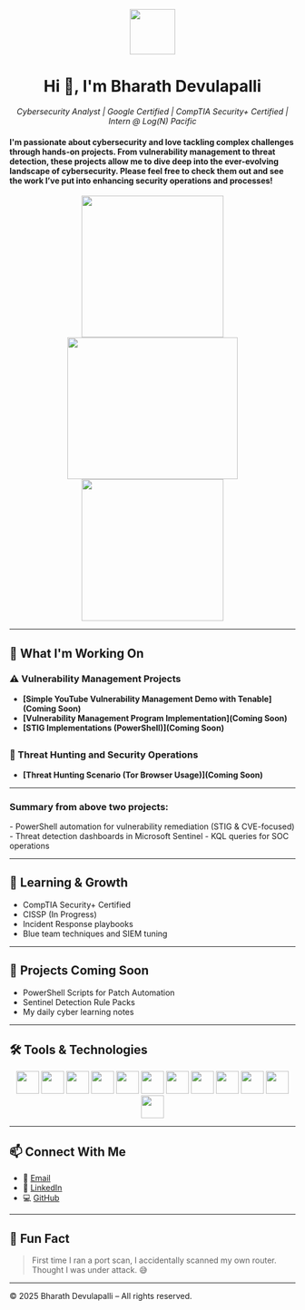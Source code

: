 <!-- Profile Header -->

  <p align="center">
  <img src="https://media1.giphy.com/media/v1.Y2lkPTc5MGI3NjExczUyNW9pNmg5N241YXB0eXR2b25jOHFmbTNqZmRsM3dqemJmdWJkZSZlcD12MV9pbnRlcm5hbF9naWZfYnlfaWQmY3Q9Zw/77rvjVcaJr1BgKSXtR/giphy.gif" width="80" />
</p>


<h1 align="center">Hi 👋, I'm Bharath Devulapalli</h1>

<p align="center">
  <em>Cybersecurity Analyst | Google Certified | CompTIA Security+ Certified | Intern @ Log(N) Pacific</em>
</p>

<h4>I'm passionate about cybersecurity and love tackling complex challenges through hands-on projects. From vulnerability management to threat detection, these projects allow me to dive deep into the ever-evolving landscape of cybersecurity. Please feel free to check them out and see the work I’ve put into enhancing security operations and processes!</h4>



<!-- Hacker GIFs Row -->
<p align="center">
  <img src="https://media0.giphy.com/media/v1.Y2lkPTc5MGI3NjExY2ZpaHc0aXNmMGt3dTB6d2RjaTQwczUzMzM0ZnRtc255bndueHJseSZlcD12MV9pbnRlcm5hbF9naWZfYnlfaWQmY3Q9Zw/j9YYHiYjVx8FFbN4D3/giphy.gif" width="250" />
  <img src="https://media2.giphy.com/media/v1.Y2lkPTc5MGI3NjExZ2R2cmdsYmd4dGZ3NTc4azBkNnI5eGsxZTU0cW40eTloeHBoa3dkdSZlcD12MV9pbnRlcm5hbF9naWZfYnlfaWQmY3Q9Zw/SWoSkN6DxTszqIKEqv/giphy.gif" width="300" height="250" margin-right= "70" />
  <img src="https://media1.giphy.com/media/v1.Y2lkPTc5MGI3NjExbmw2cXRoajljbGJ0eDh0dXo5czA0cm51Y244NnF2bWhqM3k0bGg4cCZlcD12MV9pbnRlcm5hbF9naWZfYnlfaWQmY3Q9Zw/4Ugztq4GmrBRna3zaB/giphy.gif" width="250" height = "250" />
</p>

---

## 🔐 What I'm Working On

<h3>⚠️ Vulnerability Management Projects </h3>

- **[Simple YouTube Vulnerability Management Demo with Tenable](Coming Soon)**
- **[Vulnerability Management Program Implementation](Coming Soon)**
- **[STIG Implementations (PowerShell)](Coming Soon)**

## <h3>🚨 Threat Hunting and Security Operations </h3>

- **[Threat Hunting Scenario (Tor Browser Usage)](Coming Soon)**

<hr>
<h3>Summary from above two projects:</h3>
- PowerShell automation for vulnerability remediation (STIG & CVE-focused)  
- Threat detection dashboards in Microsoft Sentinel  
- KQL queries for SOC operations  

---

## 🌱 Learning & Growth

- CompTIA Security+ Certified
- CISSP (In Progress)  
- Incident Response playbooks  
- Blue team techniques and SIEM tuning  

---

## 📂 Projects Coming Soon

- PowerShell Scripts for Patch Automation  
- Sentinel Detection Rule Packs  
- My daily cyber learning notes  

---

## 🛠️ Tools & Technologies

<p align="center">
  <img src="https://cdn.jsdelivr.net/gh/devicons/devicon/icons/azure/azure-original.svg" width="40" />
  <img src="https://cdn.jsdelivr.net/gh/devicons/devicon/icons/python/python-original.svg" width="40" />
  <img src="https://cdn.jsdelivr.net/gh/devicons/devicon/icons/bash/bash-original.svg" width="40" />
  <img src="https://cdn.jsdelivr.net/gh/devicons/devicon/icons/docker/docker-original.svg" width="40" />
  <img src="https://cdn.jsdelivr.net/gh/devicons/devicon/icons/git/git-original.svg" width="40" />
  <img src="https://cdn.jsdelivr.net/gh/devicons/devicon/icons/java/java-original.svg" width="40" />
  <img src="https://cdn.jsdelivr.net/gh/devicons/devicon/icons/javascript/javascript-original.svg" width="40" />
  <img src="https://cdn.jsdelivr.net/gh/devicons/devicon/icons/linux/linux-original.svg" width="40" />
  <img src="https://cdn.jsdelivr.net/gh/devicons/devicon/icons/mysql/mysql-original.svg" width="40" />
  <img src="https://cdn.jsdelivr.net/gh/devicons/devicon/icons/oracle/oracle-original.svg" width="40" />
  <img src="https://cdn.jsdelivr.net/gh/devicons/devicon/icons/postgresql/postgresql-original.svg" width="40" />
  <img src="https://cdn.jsdelivr.net/gh/devicons/devicon/icons/selenium/selenium-original.svg" width="40" />
</p>

---

## 📫 Connect With Me

- 📧 [Email](mailto:bharathkasyap@gmail.com)  
- 💼 [LinkedIn](https://www.linkedin.com/in/venkatadevu/)  
- 💻 [GitHub](https://github.com/Bharathkasyap)  

---

## 🎯 Fun Fact

> First time I ran a port scan, I accidentally scanned my own router. Thought I was under attack. 😅

---

© 2025 Bharath Devulapalli – All rights reserved.
